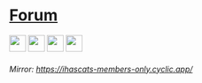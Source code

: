# <a href="https://ihascats-member-only.onrender.com/">Forum</a>
<p>
  <img src="https://img.shields.io/badge/Node.js-3C005A?style=for-the-badge&logo=nodedotjs&logoColor=white" height=30>
  <img src="https://img.shields.io/badge/Express.js-3C005A?style=for-the-badge&logo=express&logoColor=white" height=30>
  <img src="https://img.shields.io/badge/Pug-3C005A?style=for-the-badge&logo=pug&logoColor=white" height=30>
  <img src="https://img.shields.io/badge/Passport-3C005A?style=for-the-badge&logo=passport&logoColor=white" height=30>
</p>

###### Mirror: https://ihascats-members-only.cyclic.app/  
